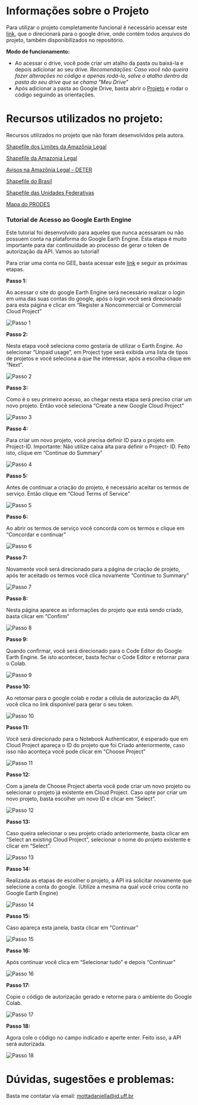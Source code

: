 # Informações sobre o Projeto
Para utilizar o projeto completamente funcional é necessário acessar este [link](https://drive.google.com/drive/folders/1k9EGD740iwaYUZlXihqT_NE9MO19i1P2?usp=sharing), que o direcionará para o google drive, onde contém todos arquivos do projeto, também disponibilizados no repositório.  

**Modo de funcionamento:**  

- Ao acessar o drive, você pode criar um atalho da pasta ou baixá-la e depois adicionar ao seu drive. *Recomendações: Caso você não queira fazer alterações no código e apenas rodá-lo, salve o atalho dentro da pasta do seu drive que se chama "Meu Drive"*
- Após adicionar a pasta ao Google Drive, basta abrir o [Projeto]() e rodar o código seguindo as orientações.

# Recursos utilizados no projeto:
Recursos utilizados no projeto que não foram desenvolvidos pela autora.  

[Shapefile dos Limites da Amazônia Legal](https://geoftp.ibge.gov.br/organizacao_do_territorio/estrutura_territorial/amazonia_legal/2022/Limites_Amazonia_Legal_2022_shp.zip)  

[Shapefile da Amazonia Legal](http://terrabrasilis.dpi.inpe.br/download/dataset/legal-amz-aux/vector/brazilian_legal_amazon.zip)  

[Avisos na Amazônia Legal - DETER](http://terrabrasilis.dpi.inpe.br/geonetwork/srv/por/catalog.search#/metadata/f2153c4a-915b-48a6-8658-963bdce7366c)  

[Shapefile do Brasil](https://geoftp.ibge.gov.br/organizacao_do_territorio/malhas_territoriais/malhas_municipais/municipio_2022/Brasil/BR/BR_Pais_2022.zip)   

[Shapefile das Unidades Federativas](https://geoftp.ibge.gov.br/organizacao_do_territorio/malhas_territoriais/malhas_municipais/municipio_2022/Brasil/BR/BR_UF_2022.zip)  

[Mapa do PRODES](http://terrabrasilis.dpi.inpe.br/app/map/deforestation/)  


### Tutorial de Acesso ao Google Earth Engine
Este tutorial foi desenvolvido para aqueles que nunca acessaram ou não possuem conta na plataforma do Google Earth Engine. Esta etapa é muito importante para dar continuidade ao processo de gerar o token de autorização da API. Vamos ao tutorial!

Para criar uma conta no GEE, basta acessar este [link](https://code.earthengine.google.com/register) e seguir as próximas etapas.

**Passo 1:**  

Ao acessar o site do google Earth Engine será necessário realizar o login em uma das suas contas do google, após o login você será direcionado para esta página e clicar em “Register a Noncommercial or Commercial Cloud Project” 

![Passo 1](https://github.com/MottaD2/TCC-Daniella_Motta/blob/640b6df5f9138f653ecdde503c34f7884bcbc874/images/1.png)

**Passo 2:**  

Nesta etapa você seleciona como gostaria de utilizar o Earth Engine. Ao selecionar “Unpaid usage”, em Project type será exibida uma lista de tipos de projetos e você seleciona a que lhe interessar, após a escolha clique em “Next”.

![Passo 2](https://github.com/MottaD2/TCC-Daniella_Motta/blob/640b6df5f9138f653ecdde503c34f7884bcbc874/images/2.png)

**Passo 3:**  

Como é o seu primeiro acesso, ao chegar nesta etapa será preciso criar um novo projeto. Então você seleciona “Create a new Google Cloud Project”

![Passo 3](https://github.com/MottaD2/TCC-Daniella_Motta/blob/640b6df5f9138f653ecdde503c34f7884bcbc874/images/3.png)

**Passo 4:**  

Para criar um novo projeto, você precisa definir ID para o projeto em Project-ID. Importante: Não utilize caixa alta para definir o Project- ID.  Feito isto, clique em “Continue do Summary”

![Passo 4](https://github.com/MottaD2/TCC-Daniella_Motta/blob/640b6df5f9138f653ecdde503c34f7884bcbc874/images/4.png)

**Passo 5:**  

Antes de continuar a criação do projeto, é necessário aceitar os termos de serviço. Então clique em “Cloud Terms of Service”

![Passo 5](https://github.com/MottaD2/TCC-Daniella_Motta/blob/640b6df5f9138f653ecdde503c34f7884bcbc874/images/5.png)

**Passo 6:**  

Ao abrir os termos de serviço você concorda com os termos e clique em “Concordar e continuar”

![Passo 6](https://github.com/MottaD2/TCC-Daniella_Motta/blob/640b6df5f9138f653ecdde503c34f7884bcbc874/images/6.png)

**Passo 7:**  

Novamente você será direcionado para a página de criação de projeto, após ter aceitado os termos você clica novamente “Continue to Summary” 

![Passo 7](https://github.com/MottaD2/TCC-Daniella_Motta/blob/640b6df5f9138f653ecdde503c34f7884bcbc874/images/7.png)

**Passo 8:**  

Nesta página aparece as informações do projeto que está sendo criado, basta clicar em “Confirm”

![Passo 8](https://github.com/MottaD2/TCC-Daniella_Motta/blob/640b6df5f9138f653ecdde503c34f7884bcbc874/images/8.png)


**Passo 9:**  

Quando confirmar, você será direcionado para o Code Editor do Google Earth Engine. Se isto acontecer, basta fechar o Code Editor e retornar para o Colab.

![Passo 9](https://github.com/MottaD2/TCC-Daniella_Motta/blob/640b6df5f9138f653ecdde503c34f7884bcbc874/images/9.png)

**Passo 10:**  

Ao retornar para o google colab e rodar a célula de autorização da API, você clica no link disponível para gerar o seu token.

![Passo 10](https://github.com/MottaD2/TCC-Daniella_Motta/blob/640b6df5f9138f653ecdde503c34f7884bcbc874/images/10.png)

**Passo 11:**  

Você será direcionado para o Notebook Authenticator, é esperado que em Cloud Project apareça o ID do projeto que foi Criado anteriormente, caso isso não aconteça você pode clicar em “Choose Project”

![Passo 11](https://github.com/MottaD2/TCC-Daniella_Motta/blob/640b6df5f9138f653ecdde503c34f7884bcbc874/images/11.png)

**Passo 12:**  

Com a janela de Choose Project aberta você pode criar um novo projeto ou selecionar o projeto já existente em Cloud Project. Caso opte por criar um novo projeto, basta escolher um novo ID e clicar em “Select”.

![Passo 12](https://github.com/MottaD2/TCC-Daniella_Motta/blob/640b6df5f9138f653ecdde503c34f7884bcbc874/images/12.png)

**Passo 13:**  

Caso queira selecionar o seu projeto criado anteriormente, basta clicar em “Select an existing Cloud Project”, selecionar o nome do projeto existente e clicar em “Select”.

![Passo 13](https://github.com/MottaD2/TCC-Daniella_Motta/blob/640b6df5f9138f653ecdde503c34f7884bcbc874/images/13.png)

**Passo 14:**  

Realizada as etapas de escolher o projeto, a API irá solicitar novamente que selecione a conta do google. (Utilize a mesma na qual você criou conta no Google Earth Engine)

![Passo 14](https://github.com/MottaD2/TCC-Daniella_Motta/blob/640b6df5f9138f653ecdde503c34f7884bcbc874/images/14.png)

**Passo 15:**  

Caso apareça esta janela, basta clicar em “Continuar”

![Passo 15](https://github.com/MottaD2/TCC-Daniella_Motta/blob/640b6df5f9138f653ecdde503c34f7884bcbc874/images/15.png)

**Passo 16:**  

Após continuar você clica em “Selecionar tudo” e depois “Continuar”

![Passo 16](https://github.com/MottaD2/TCC-Daniella_Motta/blob/640b6df5f9138f653ecdde503c34f7884bcbc874/images/16.png)

**Passo 17:**  

Copie o código de autorização gerado e retorne para o ambiente do Google Colab.

![Passo 17](https://github.com/MottaD2/TCC-Daniella_Motta/blob/640b6df5f9138f653ecdde503c34f7884bcbc874/images/17.png)

**Passo 18:**  

Agora cole o código no campo indicado e aperte enter. Feito isso, a API será autorizada.

![Passo 18](https://github.com/MottaD2/TCC-Daniella_Motta/blob/640b6df5f9138f653ecdde503c34f7884bcbc874/images/18.png)

# Dúvidas, sugestões e problemas:  
Basta me contatar via email: mottadaniella@id.uff.br
